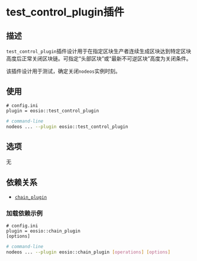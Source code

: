 # test_control_plugin插件

## 描述

`test_control_plugin`插件设计用于在指定区块生产者连续生成区块达到特定区块高度后正常关闭区块链。可指定“头部区块”或“最新不可逆区块”高度为关闭条件。

该插件设计用于测试，确定关闭`nodeos`实例时刻。

## 使用

```console
# config.ini
plugin = eosio::test_control_plugin
```

```sh
# command-line
nodeos ... --plugin eosio::test_control_plugin
```

## 选项

无

## 依赖关系

* [`chain_plugin`](../chain_plugin/index.md)

### 加载依赖示例

```console
# config.ini
plugin = eosio::chain_plugin
[options]
```

```sh
# command-line
nodeos ... --plugin eosio::chain_plugin [operations] [options]
```
